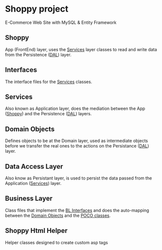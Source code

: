 # Shoppy project

E-Commerce Web Site with MySQL & Entity Framework

## Shoppy

App (FrontEnd) layer, uses the [Services](Services/) layer classes to read
and write data from the Persistence ([DAL](DAL/)) layer.

## Interfaces

The interface files for the [Services](Services/) classes.

## Services

Also known as Application layer, does the mediation between the App ([Shoppy](Shoppy/))
and the Persistence ([DAL](DAL/)) layers.

## Domain Objects

Defines objects to be at the Domain layer, used as intermediate objects before
we transfer the real ones to the actions on the Persistance ([DAL](DAL/))
layer.

## Data Access Layer

Also know as Persistant layer, is used to persist the data passed from the Application
([Services](Services/)) layer.

## Business Layer

Class files that implement the [BL Interfaces](Interfaces/) and does the
auto-mapping between the [Domain Objects](Entities/) and the [POCO
classes](DAL/MySqlDbContext/).

## Shoppy Html Helper

Helper classes designed to create custom asp tags
